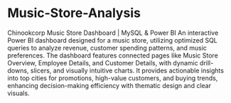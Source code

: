 # Music-Store-Analysis
Chinookcorp Music Store Dashboard | MySQL &amp; Power BI
An interactive Power BI dashboard designed for a music store, utilizing optimized SQL queries to analyze revenue, customer spending patterns, and music preferences. The dashboard features connected pages like Music Store Overview, Employee Details, and Customer Details, with dynamic drill-downs, slicers, and visually intuitive charts. It provides actionable insights into top cities for promotions, high-value customers, and buying trends, enhancing decision-making efficiency with thematic design and clear visuals.

